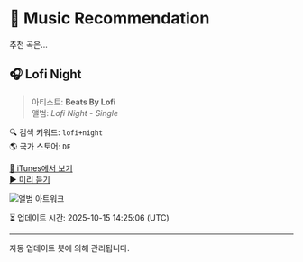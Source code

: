 
# 🎵 Music Recommendation

추천 곡은...

## 🎧 Lofi Night  
> 아티스트: **Beats By Lofi**  
> 앨범: _Lofi Night - Single_  

🔍 검색 키워드: `lofi+night`  
🌎 국가 스토어: `DE`

[🔗 iTunes에서 보기](https://music.apple.com/de/album/lofi-night/1690301034?i=1690301035&uo=4)  
[▶️ 미리 듣기](https://audio-ssl.itunes.apple.com/itunes-assets/AudioPreview126/v4/ac/f3/3d/acf33de1-5b83-bf77-1ec4-1105d7800c76/mzaf_16851307710680754202.plus.aac.p.m4a)

![앨범 아트워크](https://is1-ssl.mzstatic.com/image/thumb/Music116/v4/02/27/f9/0227f9cb-03f8-8385-8d0f-5028ef1acb2b/artwork.jpg/100x100bb.jpg)

⏳ 업데이트 시간: 2025-10-15 14:25:06 (UTC)

---
자동 업데이트 봇에 의해 관리됩니다.
